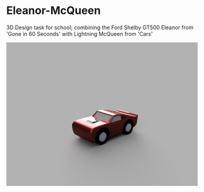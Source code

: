 # Eleanor-McQueen
3D Design task for school; combining the Ford Shelby GT500 Eleanor from 'Gone in 60 Seconds' with Lightning McQueen from 'Cars'

![Render of final product](https://github.com/NoahLobbe/Eleanor-McQueen/blob/c2dbc5a505f6ad1079a31e70e9d7021754bd21b6/Cloud%20render-Eleanor%20McQueen.png)
